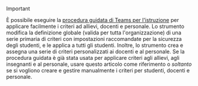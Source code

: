 > [!IMPORTANT]
> È possibile eseguire la [procedura guidata di Teams per l'istruzione](../easy-policy-setup-edu.md) per applicare facilmente i criteri ad allievi, docenti e personale. Lo strumento modifica la definizione globale (valida per tutta l'organizzazione) di una serie primaria di criteri con impostazioni raccomandate per la sicurezza degli studenti, e le applica a tutti gli studenti. Inoltre, lo strumento crea e assegna una serie di criteri personalizzati ai docenti e al personale. Se la procedura guidata è già stata usata per applicare criteri agli allievi, agli insegnanti e al personale, usare questo articolo come riferimento o *soltanto* se si vogliono creare e gestire manualmente i criteri per studenti, docenti e personale.
